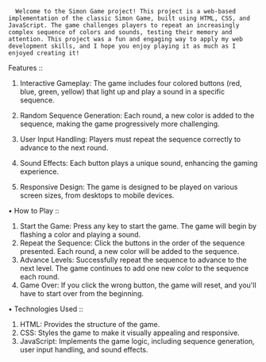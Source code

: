       Welcome to the Simon Game project! This project is a web-based implementation of the classic Simon Game, built using HTML, CSS, and JavaScript. The game challenges players to repeat an increasingly complex sequence of colors and sounds, testing their memory and attention. This project was a fun and engaging way to apply my web development skills, and I hope you enjoy playing it as much as I enjoyed creating it!

Features :: 
1.	Interactive Gameplay: 
The game includes four colored buttons (red, blue, green, yellow) that light up and play a sound in a specific sequence.

2.	Random Sequence Generation:
Each round, a new color is added to the sequence, making the game progressively more challenging.

3.	User Input Handling:
Players must repeat the sequence correctly to advance to the next round.

4.	Sound Effects: 
Each button plays a unique sound, enhancing the gaming experience.

5.	Responsive Design:
The game is designed to be played on various screen sizes, from desktops to mobile devices.

•	How to Play :: 
1.	Start the Game: Press any key to start the game. The game will begin by flashing a color and playing a sound.
2.	Repeat the Sequence: Click the buttons in the order of the sequence presented. Each round, a new color will be added to the sequence.
3.	Advance Levels: Successfully repeat the sequence to advance to the next level. The game continues to add one new color to the sequence each round.
4.	Game Over: If you click the wrong button, the game will reset, and you'll have to start over from the beginning.

•	Technologies Used ::
1.	HTML: Provides the structure of the game.
2.	CSS: Styles the game to make it visually appealing and responsive.
3.	JavaScript: Implements the game logic, including sequence generation, user input handling, and sound effects.
